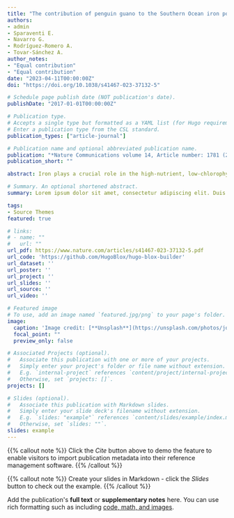 ```yaml
---
title: "The contribution of penguin guano to the Southern Ocean iron pool."
authors:
- admin
- Sparaventi E.
- Navarro G.
- Rodríguez-Romero A.
- Tovar-Sánchez A.
author_notes:
- "Equal contribution"
- "Equal contribution"
date: "2023-04-11T00:00:00Z"
doi: "https://doi.org/10.1038/s41467-023-37132-5"

# Schedule page publish date (NOT publication's date).
publishDate: "2017-01-01T00:00:00Z"

# Publication type.
# Accepts a single type but formatted as a YAML list (for Hugo requirements).
# Enter a publication type from the CSL standard.
publication_types: ["article-journal"]

# Publication name and optional abbreviated publication name.
publication: "*Nature Communications volume 14, Article number: 1781 (2023)*"
publication_short: ""

abstract: Iron plays a crucial role in the high-nutrient, low-chlorophyll Southern Ocean regions, promoting phytoplankton growth and enhancing atmospheric carbon sequestration. In this area, iron-rich Antarctic krill (*Euphausia superba*) and baleen whale species, which are among their main predators, play a large role in the recycling of iron. However, penguins have received limited attention despite their representing the largest seabird biomass in the southern polar region. Here, we use breeding site guano volumes estimated from drone images, deep learning-powered penguin census, and guano chemical composition to assess the iron export to the Antarctic waters from one of the most abundant penguin species, the Chinstrap penguin (*Pygoscelis antarcticus*). Our results show that these seabirds are a relevant contributor to the iron remobilization pool in the Southern Ocean. With an average guano concentration of 3 mg iron g<sup>−1</sup>, we estimate that the Chinstrap penguin population is recycling 521 tonnes iron yr<sup>−1</sup>, representing the current iron contribution half of the amount these penguins were able to recycle four decades ago, as they have declined by more than 50% since then.

# Summary. An optional shortened abstract.
summary: Lorem ipsum dolor sit amet, consectetur adipiscing elit. Duis posuere tellus ac convallis placerat. Proin tincidunt magna sed ex sollicitudin condimentum.

tags:
- Source Themes
featured: true

# links:
# - name: ""
#   url: ""
url_pdf: https://www.nature.com/articles/s41467-023-37132-5.pdf
url_code: 'https://github.com/HugoBlox/hugo-blox-builder'
url_dataset: ''
url_poster: ''
url_project: ''
url_slides: ''
url_source: ''
url_video: ''

# Featured image
# To use, add an image named `featured.jpg/png` to your page's folder. 
image:
  caption: 'Image credit: [**Unsplash**](https://unsplash.com/photos/jdD8gXaTZsc)'
  focal_point: ""
  preview_only: false

# Associated Projects (optional).
#   Associate this publication with one or more of your projects.
#   Simply enter your project's folder or file name without extension.
#   E.g. `internal-project` references `content/project/internal-project/index.md`.
#   Otherwise, set `projects: []`.
projects: []

# Slides (optional).
#   Associate this publication with Markdown slides.
#   Simply enter your slide deck's filename without extension.
#   E.g. `slides: "example"` references `content/slides/example/index.md`.
#   Otherwise, set `slides: ""`.
slides: example
---
```


{{% callout note %}}
Click the *Cite* button above to demo the feature to enable visitors to import publication metadata into their reference management software.
{{% /callout %}}

{{% callout note %}}
Create your slides in Markdown - click the *Slides* button to check out the example.
{{% /callout %}}

Add the publication's **full text** or **supplementary notes** here. You can use rich formatting such as including [code, math, and images](https://docs.hugoblox.com/content/writing-markdown-latex/).

